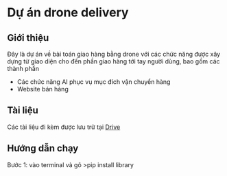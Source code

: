 # Dự án drone delivery
## Giới thiệu
Đây là dự án về bài toán giao hàng bằng drone với các chức năng được xây dựng từ giao diện cho đến phần giao hàng tới tay người dùng, bao gồm các thành phần
* Các chức năng AI phục vụ mục đích vận chuyển hàng
* Website bán hàng 
## Tài liệu
Các tài liệu đi kèm được lưu trữ tại [Drive](http://https://drive.google.com/drive/folders/1TVq7Tfm4zC5uZw7qKQdM0sZjZI-KzRoR?usp=sharing)
## Hướng dẫn chạy
Bước 1: vào terminal và gõ >pip install library 
